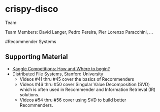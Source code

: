 # crispy-disco
Team: <TBD>

Team Members:
David Langer, Pedro Pereira, Pier Lorenzo Paracchini, ...

#Recommender Systems

## Supporting Material

* [Kaggle Competitions: How and Where to begin?](https://www.analyticsvidhya.com/blog/2015/06/start-journey-kaggle/)
* [Distributed File Systems](https://www.youtube.com/watch?v=xoA5v9AO7S0&list=PLLssT5z_DsK9JDLcT8T62VtzwyW9LNepV), Stanford University
  * Videos #41 thru #45 cover the basics of Recommenders
  * Videos #46 thru #50 cover Singular Value Decomposition (SVD) which is often used in Recommender and Information Retrieval (IR) solutions.
  * Videos #54 thru #56 cover using SVD to build better Recommenders.
